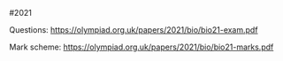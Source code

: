#2021

Questions: https://olympiad.org.uk/papers/2021/bio/bio21-exam.pdf

Mark scheme: https://olympiad.org.uk/papers/2021/bio/bio21-marks.pdf
